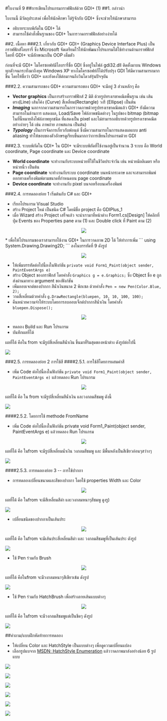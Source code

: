 #ใบงานที่ 9
##การเขียนโปรแกรมกราฟฟิกส์ด้วย GDI+ (1)
##1.	กล่าวนำ

ใบงานนี้ มีวัตถุประสงค์ เพื่อให้นักศึกษา ได้รู้จักกับ GDI+ ซึ่งจะช่วยให้นักษาสามารถ

* อธิบายระบบพิกัดใน  GDI+ ได้
* สามารถใช้คำสั่งพื้นฐานของ GDI+ ในการวาดกราฟฟิกส์อย่างง่ายได้

##2.	เนื้อหา
###2.1.	เกี่ยวกับ GDI+
GDI+ (Graphics Device Interface Plus) เป็นกราฟฟิกส์ไลบรารี่ ซึ่ง Microsoft จัดเตรียมไว้ให้นักพัฒนาโปรแกรมได้ใช้ทำงานด้านกราฟฟิกส์ โดยที่ GDI+ จะมีลักษณะเป็น OOP เต็มตัว 

ก่อนที่จะมี GDI+ ไมโครซอฟท์มีไลบรารี่ชื่อ GDI ซึ่งอยู่ในไฟล์ gdi32.dll ติดตั้งมาบน Windows ทุกตัวจนกระทั่งมาถึงยุค Windows XP ทางไมโครซอฟท์ก็ได้ปรับปรุง GDI ให้มีความสามารถมากขึ้น โดยให้ชื่อว่า GDI+ และยังคงใช้ต่อมาจนถึงวินโดวส์รุ่นปัจจุบัน

###2.2.	ความสามารถของ GDI+ 
ความสามารถของ GDI+ จะมีอยู่ 3 ส่วนหลักๆ คือ
* **Vector graphics** เป็นการสร้างกราฟฟิกส์ 2 มิติ ด้วยรูปทรงเรขาคณิตพื้นฐาน เช่น เส้นตรง(Line) เส้นโค้ง (Curve)  สี่เหลี่ยม(Rectangle) วงรี (Ellipse) เป็นต้น 
* ***Imaging*** นอกจากความสามารถในการวาดภาพด้วยรูปทรงเรขาคณิตแล้ว GDI+ ยังมีความสามารถในด้านการ แสดงผล, Load/Save ไฟล์ภาพชนิดต่างๆ ในรูปของ bitmap (bitmap ในที่นี้หมายถึงไฟล์ภาพทุกชนิด ที่แสดงเป็น pixel และไม่สามารถอธิบายด้วยรูปทรงเรขาคณิตอย่างง่ายๆ ได้ เช่น ภาพถ่าย ภาพสแกน เป็นต้น)  
* ***Typology*** เป็นการจัดการเกี่ยวกับฟอนต์ ซึ่งมีความสามารถในการแสดงผลแบบ anti aliasing ทำให้ขอบของตัวอักษรดูเรียบขึ้นมากกว่าการเขียนโปรแกรมด้วย GDI 

###2.3.	ระบบพิกัดใน GDI+
ใน GDI+ จะมีระบบพิกัดที่ใช้งานอยู่เป็นจำนวน 3 ระบบ คือ World coordinate, Page coordinate และ Device coordinate

* **World coordinate** จะทำงานกับระบบหน่วยที่ใช้ในชีวิตประจำวัน เช่น หน่วยมิลลิเมตร หรือ หน่วยนิ้ว เป็นต้น
* **Page coordinate** จะทำงานกับระบบ coordinate บนหน้ากระดาษ และจะสามารถพิมพ์ออกทางเครื่องพิมพ์ตามขนาดที่กำหนดบน page coordinate
* **Device coordinate** จะทำงานกับ pixel บนจอหรือบนเครื่องพิมพ์

###2.4.	การทดลองย่อย 1   เริ่มต้นกับ C# และ GDI+
* เรียกโปรแกรม Visual Studio
 * สร้าง Project ใหม่ เป็นชนิด C# โดยมีชื่อ project คือ GDIPlus_1
* เมื่อ Wizard สร้าง Project เสร็จแล้ว จะนำเรามาที่หน้าต่าง Form1.cs[Design] ให้คลิกที่ปุ่ม Events ของ Properties pane ตาม (1) และ Double click ที่ Paint ตาม (2)

<p align="center">
<img src="https://github.com/Desktop-Programming-Lab-2559/LAB-09/blob/master/imgs/lab9-1.png">
</p> 
* เพื่อให้โปรแกรมของเราสามารถใช้งาน GDI+ ในการวาดภาพ 2D ได้ ให้ทำการเพิ่ม ```  using System.Drawing.Drawing2D; ``` ลงในบรรทัดที่ 9 ดังรูป 
<p align="center">
<img src="https://github.com/Desktop-Programming-Lab-2559/LAB-09/blob/master/imgs/lab9-2.png">
</p> 

* ให้เพิ่มบรรทัดต่อไปนี้ลงในฟังก์ชัน ```private void Form1_Paint(object sender, PaintEventArgs e)```
 * สร้าง Object ของกราฟิกส์ โดยคำสั่ง  ```Graphics g = e.Graphics;``` ซึ่ง Object ชื่อ e ถูกส่งผ่านมาทาง argument ของฟังก์ชัน
 * เพิ่มออบเจกต์ของปากกา สีน้ำเงินขนาด 2 พิกเซล ด้วยคำสั่ง ```Pen = new Pen(Color.Blue, 2);```
 * วาดสี่เหลี่ยมด้วยคำสั่ง ```g.DrawRectangle(bluepen, 10, 10, 100, 100);```
 * คืนหน่วยความจำให้ระบบโดยการลบออบเจ็กต์ปากกาสีน้ำเงิน โดยคำสั่ง ```bluepen.Dispose();```

<p align="center">
<img src="https://github.com/Desktop-Programming-Lab-2559/LAB-09/blob/master/imgs/lab9-3.png">
</p> 
 
 * ทดลอง Build และ Run โปรแกรม
 * บันทึกผลที่ได้
 
 ผลที่ได้ คือใน from จะมีรูปสี่เหลี่ยมสีน้ำเงิน ขึ้นมาที่ริมสุดของหน้าต่าง ดังรูปต่อไปนี้
 
 ![](https://github.com/fernkamon/LAB-09/blob/master/imgs/bluepen.JPG)

###2.5.	การทดลองย่อย 2  การใช้สี
####2.5.1.	การใช้สีโดยการผสมค่าสี
* เพิ่ม Code ต่อไปนี้ลงในฟังก์ชัน ```private void Form1_Paint(object sender, PaintEventArgs e)``` แล้วทดลอง Run โปรแกรม

<p align="center">
<img src="https://github.com/Desktop-Programming-Lab-2559/LAB-09/blob/master/imgs/lab9-4.png">
</p> 

 ผลที่ได้ คือ ใน from จะมีรูปสี่เหลี่ยมสีน้ำเงิน และวงกลมสีชมพู ดังนี้
 
 ![](https://github.com/fernkamon/LAB-09/blob/master/imgs/sc.JPG)
 
####2.5.2.	โดยการใช้ methode FromName 
* เพิ่ม Code ต่อไปนี้ลงในฟังก์ชัน private void Form1_Paint(object sender, PaintEventArgs e) แล้วทดลอง Run โปรแกรม
 <p align="center">
<img src="https://github.com/Desktop-Programming-Lab-2559/LAB-09/blob/master/imgs/lab9-5.png">
</p> 

 ผลที่ได้ คือ ในfrom จะมีรูปสี่เหลี่ยมน้ำเงิน วงกลมสีชมพู และ มีพื้นหลังเป็นสีเขียวอ่อนๆสว่างๆ
 
![](https://github.com/fernkamon/LAB-09/blob/master/imgs/green.JPG)

####2.5.3. การทดลองย่อย 3  -- การใช้ปากกา
* การทดลองเปลี่ยนขนาดและสีของปากกา โดยใช้ properties Width และ Color
<p align="center">
<img src="https://github.com/Desktop-Programming-Lab-2559/LAB-09/blob/master/imgs/lab9-6.png">
</p> 
 
 ผลที่ได้ คือ ในfrom จะมีสีเหลี่ยมสีดำ และวงกลมหนาๆสีชมพู ดูงรู)
 
 ![](https://github.com/fernkamon/LAB-09/blob/master/imgs/4.JPG)
 
* เปลี่ยนชนิดของปากกาเป็นเส้นประ
<p align="center">
<img src="https://github.com/Desktop-Programming-Lab-2559/LAB-09/blob/master/imgs/lab9-7.png">
</p> 

 ผลที่ได้ คือ ในfrom จะมีเส้นประสี่เหลี่ยมสีดำ และ วงกลมสีชมพูที่เป็นเส้นประ ดังรูป
 
 ![](https://github.com/fernkamon/LAB-09/blob/master/imgs/5.JPG)

* ใช้ Pen ร่วมกับ Brush  
 <p align="center">
<img src="https://github.com/Desktop-Programming-Lab-2559/LAB-09/blob/master/imgs/lab9-8.png">
</p> 

  ผลที่ได้ คือในfrom จะมีวงกลมหนาๆสีเขียวเข้ม ดังรูป
  
  ![](https://github.com/fernkamon/LAB-09/blob/master/imgs/6.JPG)

* ใช้ Pen ร่วมกับ HatchBrush  เพื่อสร้างลายเส้นแบบต่างๆ
 <p align="center">
<img src="https://github.com/Desktop-Programming-Lab-2559/LAB-09/blob/master/imgs/lab9-9.png">
</p>

 ผลที่ได้ คือ ในfrom จะมีวงกลมสีชมพูแต่เป็นขีดๆ ดังรูป
 
 ![](https://github.com/fernkamon/LAB-09/blob/master/imgs/7.JPG)

##คำถาม/แบบฝึกหัดท้ายการทดลอง
* ให้เปลี่ยน Color และ HatchStyle เป็นแบบต่างๆ เพื่อดูความเปลี่ยนแปลง 
 * เลือกรูปแบจาก [MSDN: HatchStyle Enumeration](https://msdn.microsoft.com/en-us/library/system.drawing.drawing2d.hatchstyle(v=vs.110).aspx) แล้ววาดภาพมาส่งอย่างน้อย 6 รูปแบบ 
 
 ![](https://github.com/fernkamon/LAB-09/blob/master/imgs/fern.JPG)
 
 ![](https://github.com/fernkamon/LAB-09/blob/master/imgs/8.JPG)
 
 ![](https://github.com/fernkamon/LAB-09/blob/master/imgs/flower.JPG)
 
 ![](https://github.com/fernkamon/LAB-09/blob/master/imgs/snow.JPG)
 
 ![](https://github.com/fernkamon/LAB-09/blob/master/imgs/keaw.JPG)
 
 ![](https://github.com/fernkamon/LAB-09/blob/master/imgs/lukpong.JPG)
